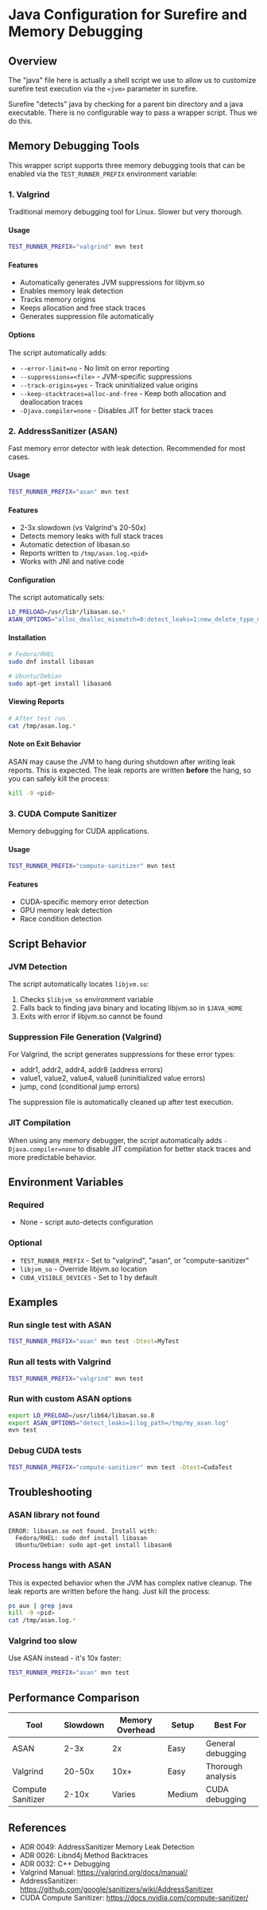 # Java Configuration for Surefire and Memory Debugging

## Overview

The "java" file here is actually a shell script we use to allow us to customize surefire test execution via the `<jvm>` parameter in surefire.

Surefire "detects" java by checking for a parent bin directory and a java executable. There is no configurable way to pass a wrapper script. Thus we do this.

## Memory Debugging Tools

This wrapper script supports three memory debugging tools that can be enabled via the `TEST_RUNNER_PREFIX` environment variable:

### 1. Valgrind

Traditional memory debugging tool for Linux. Slower but very thorough.

#### Usage
```bash
TEST_RUNNER_PREFIX="valgrind" mvn test
```

#### Features
- Automatically generates JVM suppressions for libjvm.so
- Enables memory leak detection
- Tracks memory origins
- Keeps allocation and free stack traces
- Generates suppression file automatically

#### Options
The script automatically adds:
- `--error-limit=no` - No limit on error reporting
- `--suppressions=<file>` - JVM-specific suppressions
- `--track-origins=yes` - Track uninitialized value origins
- `--keep-stacktraces=alloc-and-free` - Keep both allocation and deallocation traces
- `-Djava.compiler=none` - Disables JIT for better stack traces

### 2. AddressSanitizer (ASAN)

Fast memory error detector with leak detection. Recommended for most cases.

#### Usage
```bash
TEST_RUNNER_PREFIX="asan" mvn test
```

#### Features
- 2-3x slowdown (vs Valgrind's 20-50x)
- Detects memory leaks with full stack traces
- Automatic detection of libasan.so
- Reports written to `/tmp/asan.log.<pid>`
- Works with JNI and native code

#### Configuration
The script automatically sets:
```bash
LD_PRELOAD=/usr/lib*/libasan.so.*
ASAN_OPTIONS="alloc_dealloc_mismatch=0:detect_leaks=1:new_delete_type_mismatch=0:halt_on_error=0:exitcode=0:report_objects=1:use_stacks=1:use_registers=1:leak_check_at_exit=1:fast_unwind_on_malloc=0:log_path=/tmp/asan.log"
```

#### Installation
```bash
# Fedora/RHEL
sudo dnf install libasan

# Ubuntu/Debian
sudo apt-get install libasan6
```

#### Viewing Reports
```bash
# After test run
cat /tmp/asan.log.*
```

#### Note on Exit Behavior
ASAN may cause the JVM to hang during shutdown after writing leak reports. This is expected. The leak reports are written **before** the hang, so you can safely kill the process:
```bash
kill -9 <pid>
```

### 3. CUDA Compute Sanitizer

Memory debugging for CUDA applications.

#### Usage
```bash
TEST_RUNNER_PREFIX="compute-sanitizer" mvn test
```

#### Features
- CUDA-specific memory error detection
- GPU memory leak detection
- Race condition detection

## Script Behavior

### JVM Detection
The script automatically locates `libjvm.so`:
1. Checks `$libjvm_so` environment variable
2. Falls back to finding java binary and locating libjvm.so in `$JAVA_HOME`
3. Exits with error if libjvm.so cannot be found

### Suppression File Generation (Valgrind)
For Valgrind, the script generates suppressions for these error types:
- addr1, addr2, addr4, addr8 (address errors)
- value1, value2, value4, value8 (uninitialized value errors)
- jump, cond (conditional jump errors)

The suppression file is automatically cleaned up after test execution.

### JIT Compilation
When using any memory debugger, the script automatically adds `-Djava.compiler=none` to disable JIT compilation for better stack traces and more predictable behavior.

## Environment Variables

### Required
- None - script auto-detects configuration

### Optional
- `TEST_RUNNER_PREFIX` - Set to "valgrind", "asan", or "compute-sanitizer"
- `libjvm_so` - Override libjvm.so location
- `CUDA_VISIBLE_DEVICES` - Set to 1 by default

## Examples

### Run single test with ASAN
```bash
TEST_RUNNER_PREFIX="asan" mvn test -Dtest=MyTest
```

### Run all tests with Valgrind
```bash
TEST_RUNNER_PREFIX="valgrind" mvn test
```

### Run with custom ASAN options
```bash
export LD_PRELOAD=/usr/lib64/libasan.so.8
export ASAN_OPTIONS="detect_leaks=1:log_path=/tmp/my_asan.log"
mvn test
```

### Debug CUDA tests
```bash
TEST_RUNNER_PREFIX="compute-sanitizer" mvn test -Dtest=CudaTest
```

## Troubleshooting

### ASAN library not found
```
ERROR: libasan.so not found. Install with:
  Fedora/RHEL: sudo dnf install libasan
  Ubuntu/Debian: sudo apt-get install libasan6
```

### Process hangs with ASAN
This is expected behavior when the JVM has complex native cleanup. The leak reports are written before the hang. Just kill the process:
```bash
ps aux | grep java
kill -9 <pid>
cat /tmp/asan.log.*
```

### Valgrind too slow
Use ASAN instead - it's 10x faster:
```bash
TEST_RUNNER_PREFIX="asan" mvn test
```

## Performance Comparison

| Tool | Slowdown | Memory Overhead | Setup | Best For |
|------|----------|-----------------|-------|----------|
| ASAN | 2-3x | 2x | Easy | General debugging |
| Valgrind | 20-50x | 10x+ | Easy | Thorough analysis |
| Compute Sanitizer | 2-10x | Varies | Medium | CUDA debugging |

## References

- ADR 0049: AddressSanitizer Memory Leak Detection
- ADR 0026: Libnd4j Method Backtraces
- ADR 0032: C++ Debugging
- Valgrind Manual: https://valgrind.org/docs/manual/
- AddressSanitizer: https://github.com/google/sanitizers/wiki/AddressSanitizer
- CUDA Compute Sanitizer: https://docs.nvidia.com/compute-sanitizer/
